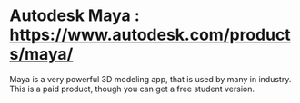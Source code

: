 # Autodesk Maya : https://www.autodesk.com/products/maya/

Maya is a very powerful 3D modeling app, that is used by many in industry.  This is a paid product, though you can get a free student version.   

